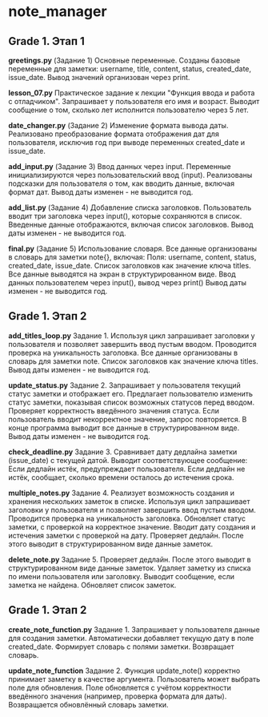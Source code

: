 # note_manager
## Grade 1. Этап 1

**greetings.py** 
(Задание 1) Основные переменные. 
Созданы базовые переменные для заметки: username, title, content, status, 
created_date, issue_date. 
Вывод значений организован через print.

**lesson_07.py**
Практическое задание к лекции "Функция ввода и работа с отладчиком".
Запрашивает у пользователя его имя и возраст.
Выводит сообщение о том, сколько лет исполнится пользователю через 5 лет.


**date_changer.py**
(Задание 2) Изменение формата вывода даты.
Реализовано преобразование формата отображения дат для пользователя, исключив 
год при выводе переменных created_date и issue_date.


**add_input.py**
(Задание 3) Ввод данных через input.
Переменные инициализируются через пользовательский ввод (input).
Реализованы подсказки для пользователя о том, как вводить данные, включая формат дат.
Вывод даты изменен - не выводится год.

**add_list.py**
(Задание 4) Добавление списка заголовков.
Пользователь вводит три заголовка через input(), которые сохраняются в список. 
Введенные данные отображаются, включая список заголовков.
Вывод даты изменен - не выводится год.

**final.py**
(Задание 5) Использование словаря.
Все данные организованы в словарь для заметки note{}, включая:
Поля: username, content, status, created_date, issue_date. 
Список заголовков как значение ключа titles. 
Все данные выводятся на экран в структурированном виде.
Ввод данных пользователем через input(), вывод через print()
Вывод даты изменен - не выводится год.

## Grade 1. Этап 2

**add_titles_loop.py** Задание 1.
Используя цикл запрашивает заголовки у пользователя и позволяет завершить 
ввод пустым вводом. Проводится проверка на уникальность заголовка.
Все данные организованы в словарь для заметки note.
Список заголовков как значение ключа titles. 
Вывод даты изменен - не выводится год.

**update_status.py** Задание 2. 
Запрашивает у пользователя текущий статус заметки и отображает его.
Предлагает пользователю изменить статус заметки, показывая список 
возможных статусов перед вводом.
Проверяет корректность введённого значения статуса. 
Если пользователь вводит некорректное значение, запрос повторяется.
В конце программа выводит все данные в структурированном виде.
Вывод даты изменен - не выводится год.

**check_deadline.py** Задание 3.
Сравнивает дату дедлайна заметки (issue_date) с текущей датой.
Выводит соответствующее сообщение:
Если дедлайн истёк, предупреждает пользователя.
Если дедлайн не истёк, сообщает, сколько времени осталось до истечения срока.

**multiple_notes.py** Задание 4.
Реализует возможность создания и хранения нескольких заметок в списке.
Используя цикл запрашивает заголовки у пользователя и позволяет завершить 
ввод пустым вводом. Проводится проверка на уникальность заголовка.
Обновляет статус заметки, с проверкой на корректное значение.
Вводит дату создания и истечения заметки с проверкой на дату.
Проверяет дедлайн. После этого выводит в структурированном виде данные заметок.

**delete_note.py** Задание 5.
Проверяет дедлайн. После этого выводит в структурированном виде данные заметок.
Удаляет заметку из списка по имени пользователя или заголовку.
Выводит сообщение, если заметка не найдена.
Обновляет список заметок.

## Grade 1. Этап 2

**create_note_function.py** Задание 1.
Запрашивает у пользователя данные для создания заметки.
Автоматически добавляет текущую дату в поле created_date.
Формирует словарь с полями заметки.
Возвращает словарь.

**update_note_function** Задание 2.
Функция update_note() корректно принимает заметку в качестве аргумента.
Пользователь может выбрать поле для обновления.
Поле обновляется с учётом корректности введённого значения (например, проверка формата для даты).
Возвращается обновлённый словарь заметки.

